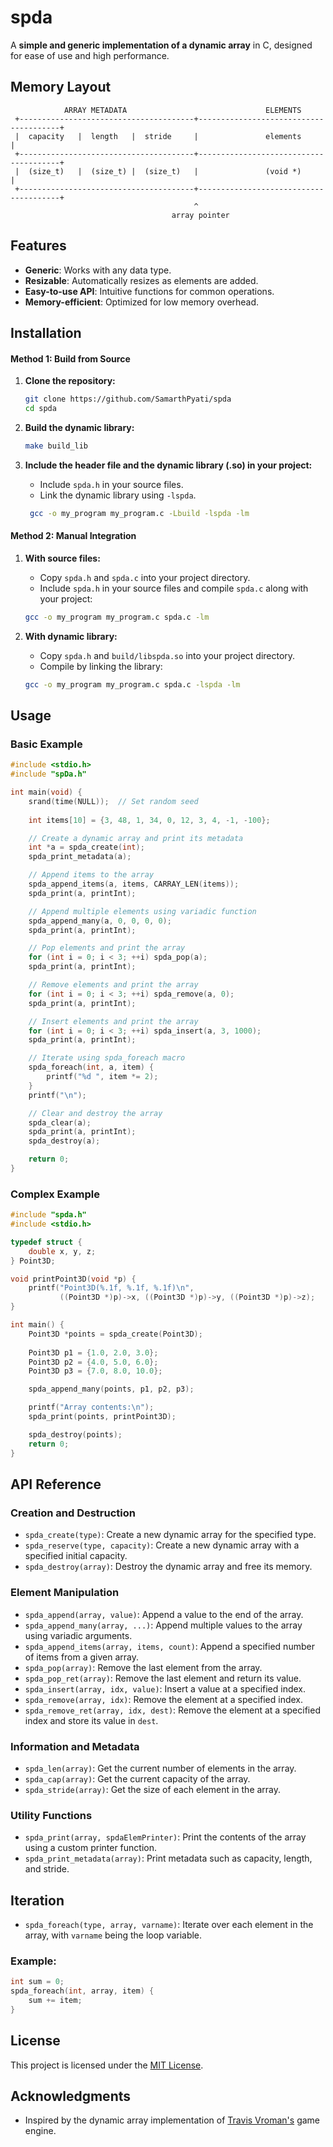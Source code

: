# spda

A **simple and generic implementation of a dynamic array** in C, designed for ease of use and high performance.

## Memory Layout

```
            ARRAY METADATA                               ELEMENTS
 +---------------------------------------+---------------------------------------+
 |  capacity   |  length   |  stride     |               elements                |
 +---------------------------------------+---------------------------------------+
 |  (size_t)   |  (size_t) |  (size_t)   |               (void *)                |
 +---------------------------------------+---------------------------------------+
                                         ^
                                    array pointer 
```

## Features
- **Generic**: Works with any data type.
- **Resizable**: Automatically resizes as elements are added.
- **Easy-to-use API**: Intuitive functions for common operations.
- **Memory-efficient**: Optimized for low memory overhead.

## Installation

#### Method 1: Build from Source
1. **Clone the repository:**
   ```sh
   git clone https://github.com/SamarthPyati/spda
   cd spda
   ```

2. **Build the dynamic library:**
   ```sh
   make build_lib
   ```

3. **Include the header file and the dynamic library (.so) in your project:**
   - Include `spda.h` in your source files.
   - Link the dynamic library using `-lspda`.
   ```sh 
    gcc -o my_program my_program.c -Lbuild -lspda -lm
   ```

#### Method 2: Manual Integration 
1. **With source files:**
    - Copy `spda.h` and `spda.c` into your project directory.
    - Include `spda.h` in your source files and compile `spda.c` along with your project:
    ```sh 
    gcc -o my_program my_program.c spda.c -lm
    ```

2. **With dynamic library:**
    - Copy `spda.h` and `build/libspda.so` into your project directory.
    - Compile by linking the library: 
    ```sh 
    gcc -o my_program my_program.c spda.c -lspda -lm
    ```


## Usage

### Basic Example

```c
#include <stdio.h>
#include "spDa.h"

int main(void) {
    srand(time(NULL));  // Set random seed
    
    int items[10] = {3, 48, 1, 34, 0, 12, 3, 4, -1, -100};

    // Create a dynamic array and print its metadata
    int *a = spda_create(int);
    spda_print_metadata(a);

    // Append items to the array
    spda_append_items(a, items, CARRAY_LEN(items));
    spda_print(a, printInt);

    // Append multiple elements using variadic function
    spda_append_many(a, 0, 0, 0, 0);
    spda_print(a, printInt);

    // Pop elements and print the array
    for (int i = 0; i < 3; ++i) spda_pop(a);
    spda_print(a, printInt);

    // Remove elements and print the array
    for (int i = 0; i < 3; ++i) spda_remove(a, 0);
    spda_print(a, printInt);

    // Insert elements and print the array
    for (int i = 0; i < 3; ++i) spda_insert(a, 3, 1000);
    spda_print(a, printInt);

    // Iterate using spda_foreach macro
    spda_foreach(int, a, item) {
        printf("%d ", item *= 2);
    }
    printf("\n");

    // Clear and destroy the array
    spda_clear(a);
    spda_print(a, printInt);
    spda_destroy(a);

    return 0;
}
```

### Complex Example

```c
#include "spda.h"
#include <stdio.h>

typedef struct {
    double x, y, z;
} Point3D;

void printPoint3D(void *p) {
    printf("Point3D(%.1f, %.1f, %.1f)\n", 
           ((Point3D *)p)->x, ((Point3D *)p)->y, ((Point3D *)p)->z);
}

int main() {
    Point3D *points = spda_create(Point3D);
    
    Point3D p1 = {1.0, 2.0, 3.0};
    Point3D p2 = {4.0, 5.0, 6.0};
    Point3D p3 = {7.0, 8.0, 10.0};

    spda_append_many(points, p1, p2, p3);

    printf("Array contents:\n");
    spda_print(points, printPoint3D);

    spda_destroy(points);
    return 0;
}
```

## API Reference

### Creation and Destruction

- `spda_create(type)`: Create a new dynamic array for the specified type.
- `spda_reserve(type, capacity)`: Create a new dynamic array with a specified initial capacity.
- `spda_destroy(array)`: Destroy the dynamic array and free its memory.

### Element Manipulation

- `spda_append(array, value)`: Append a value to the end of the array.
- `spda_append_many(array, ...)`: Append multiple values to the array using variadic arguments.
- `spda_append_items(array, items, count)`: Append a specified number of items from a given array.
- `spda_pop(array)`: Remove the last element from the array.
- `spda_pop_ret(array)`: Remove the last element and return its value.
- `spda_insert(array, idx, value)`: Insert a value at a specified index.
- `spda_remove(array, idx)`: Remove the element at a specified index.
- `spda_remove_ret(array, idx, dest)`: Remove the element at a specified index and store its value in `dest`.

### Information and Metadata

- `spda_len(array)`: Get the current number of elements in the array.
- `spda_cap(array)`: Get the current capacity of the array.
- `spda_stride(array)`: Get the size of each element in the array.

### Utility Functions

- `spda_print(array, spdaElemPrinter)`: Print the contents of the array using a custom printer function.
- `spda_print_metadata(array)`: Print metadata such as capacity, length, and stride.

## Iteration

- `spda_foreach(type, array, varname)`: Iterate over each element in the array, with `varname` being the loop variable.

### Example:
```c
int sum = 0;
spda_foreach(int, array, item) {
    sum += item;
}
```

## License

This project is licensed under the [MIT License](LICENSE).

## Acknowledgments
- Inspired by the dynamic array implementation of [Travis Vroman's](https://github.com/travisvroman/kohi/blob/main/kohi.core/src/containers/darray.h) game engine.

